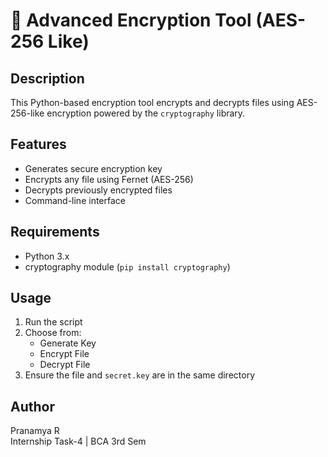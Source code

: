 # 🔐 Advanced Encryption Tool (AES-256 Like)

## Description
This Python-based encryption tool encrypts and decrypts files using AES-256-like encryption powered by the `cryptography` library.

## Features
- Generates secure encryption key
- Encrypts any file using Fernet (AES-256)
- Decrypts previously encrypted files
- Command-line interface

## Requirements
- Python 3.x
- cryptography module (`pip install cryptography`)

## Usage
1. Run the script
2. Choose from:
   - Generate Key
   - Encrypt File
   - Decrypt File
3. Ensure the file and `secret.key` are in the same directory

## Author
Pranamya R  
Internship Task-4 | BCA 3rd Sem  
